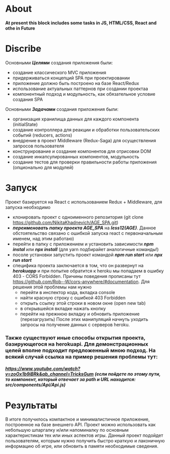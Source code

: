 # About

__At present this block includes some tasks in JS, HTML/CSS, React and othe in Future__

# Discribe
Основными ***Целями*** создания приложения были:
- создание классического MVC приложения
- придерживаться концепций SPA при проектировании
- приложение должно быть построено на базе React/Redux
- использование актуальных паттернов при создании проектаa
- компонентный подход и модульность, как обязательное условие создания SPA

Основными ***Задачами*** создания приложения были:
- организация хранилища данных для каждого компонента (initialState)
- создание контроллера для реакции и обработки пользовательских событий (reducers, aсtions)
- внедрение в проект Middleware (Redux-Saga) для осуществления запросов пользователя
- конструирование и создание компонентов для отрисовки DOM
- создание инкапсулированных компонентов, модульность 
- создание тестов для проверки правильности работы приложения (опционально для модулей)

# Запуск
Проект базируется на React с использованием Redux + Middleware, для запуска необходимо
- клонировать проект с одноименного репозитория (git clone https://github.com/NikitaKhadnevich/AGE_SPA.git)
- ***переименовать папку проекта AGE_SPA*** на ***less12(AGE)***. Данное обстоятельство связано с ошибкой запуска react с первоначальным именем, над этим работаю)
- перейти в папку с приложением и установить зависимости ***npm instal*** или ***npx install*** (для yarn подбирайет аналогичные команды!)
- посоле установки запустить проект командой ***npm run start*** или ***npx run start*** 
- специфика проекта заключается в том, что он развернут на ***herokuapp*** и при попытке обратится к heroku мы попадаем в ошибку 403 - CORS Forbidden. Причины поведения прописаны тут
https://github.com/Rob--W/cors-anywhere/#documentation. Для решения этой проблемы нам нужно
    - перейти в инспектор кода, вкладка console
    - найти красную строку с ошибкой 403 Forbidden
    - открыть ссылку этой строки в новом окне (open new tab)
    - в открывшейся вкладке нажать кнопку
    - перейти на прежнюю вкладку и обновить приложение (перезагрузить)
После этих манипуляций начнуть уходить запросы на получение данных с серверов heroku. 
### Также существуют иные способы открытия проекта, базирующегося на herokuapi. Для демонстрационных целей вполне подходит предложенный мною подход. На всякий случай ссылка на пример решения проблемы тут:
##### https://www.youtube.com/watch?v=zoOx1b9iBRk&ab_channel=TricksGum (если пойдете по этому пути, то компонент, который отвечает за path и URL находится: src/components/Api/Api.js)

# Результаты
В итоге получилось компактное и минималистичное приложение, построенное на базе внешнего API. Проект можно использовать как небольшую шпаргалку и/или напоминалку по основным характеристикам тех или иных аспектов игры. Данный проект подойдет пользователям, которым нужно получить быстро краткую и лаконичную информацию об игре, или обновить в памяти необходимые сведения.

